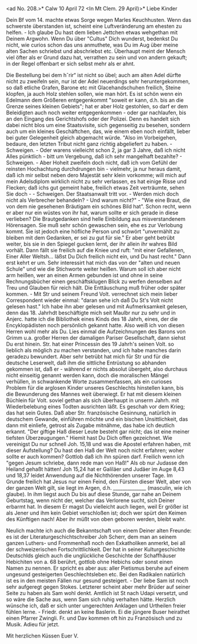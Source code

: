 <ad No. 208.>* Calw 10 April 72
 <In Mt Clem. 29 April)>*
Liebe Kinder

Dein Bf vom 14. machte etwas Sorge wegen Marles Keuchhusten. Wenn das schwerste überstanden ist, scheint eine Luftveränderung am ehesten zu helfen. - Ich glaube Du hast dem lieben Jettchen etwas wehgethan mit Deinem Argwohn. Wenn Du über "Cultus" Dich wunderst, bedenkst Du nicht, wie curios schon das uns anmuthete, was Du im Aug über meine alten Sachen schriebst und abschriebst etc. Überhaupt meint der Mensch viel öfter als er Grund dazu hat, verrathen zu sein und von andern gekauft; in der Regel offenbart er sich selbst mehr als er ahnt.

Die Bestellung bei dem hˆrir“ ist nicht so übel; auch am alten Adel dürfte nicht zu zweifeln sein, nur ist der Adel neuerdings sehr heruntergekommen, so daß etliche Grafen, Barone etc mit Glacehandschuhen freilich, Steine klopfen, ja auch Holz stehlen sollen, wie man hört. Es ist schön wenn ein Edelmann dem Größeren entgegenkommt "soweit er kann, d.h. bis an die Grenze seines kleinen Gebiets"; hat er aber Holz gestohlen, so darf er dem Beleidigten auch noch weiter entgegenkommen - oder gar nachlaufen, bis an den Eingang des Gerichtshofs oder der Polizei. Denn es handelt sich dabei nicht blos um eine Staatsvisite, sich gegenseitig zu besehen, sondern auch um ein kleines Geschäftchen, das, wie einem eben noch einfällt, lieber bei guter Gelegenheit gleich abgemacht würde. "Also im Vorbeigehen, bedaure, den letzten Tribut nicht ganz richtig abgeliefert zu haben. - Schweigen. - Oder warens vielleicht schon 2, ja gar 3 Jahre, daß ich nicht Alles pünktlich - bitt um Vergebung, daß ich sehr mangelhaft bezahlte? - Schweigen. - Aber Hoheit zweifeln doch nicht, daß ich vom Gefühl der reinsten Hochachtung durchdrungen bin - vielmehr, ja nur heraus damit, daß ich mir selbst neben dero Majestät sehr klein vorkomme; will mich auf mein Adelsdiplom wirklich nicht zu sehr verlassen, es hat einige Risse und Flecken; daß ichs gut gemeint habe, freilich etwas Zeit verträumte, sehen Sie doch - - Schweigen. Der Staatsanwalt tritt vor. - Werden mich doch nicht als Verbrecher behandeln? - Und warum nicht?" - "Wie eine Braut, die von dem nie gesehenen Bräutigam ein schönes Bild hat". Schon recht, wenn er aber nur ein wüstes von ihr hat, warum sollte er sich gerade in diese verlieben? Die Brautgedanken sind helle Einbildung aus misverstandenem Hörensagen. Sie muß sehr schön gewaschen sein, ehe es zur Verlobung kommt. Sie ist jedoch eine höfliche Person und schwört "unvermählt zu bleiben mit dem Gedanken, er sei zu gut für sie." Er aber geht betrübt weiter, bis sie in den Spiegel gucken lernt, der ihr allein ihr wahres Bild vorhält. Dann fällt sie freilich auf die Kniee und ruft: "mit einer Gefallenen, Einer Aller Weltsh... läßst Du Dich freilich nicht ein, und Du hast recht." Dann erst kehrt er um. 
Sehr interessirt hat mich das von der "alten und neuen Schule" und wie die Stichworte weiter heißen. Warum soll ich aber nicht arm heißen, wer an einen Armen gebunden ist und ohne in seine Rechnungsbücher einen geschäftsklugen Blick zu werfen denselben auf Treu und Glauben für reich hält. Die Enttäuschung muß früher oder später kommen. - Mit Str und seinem Freund Volt. verrechnet sich mein lieber Correspondent wieder einmal: "daran sehe ich daß Du St's Volt nicht gelesen hast." Ich habe ihn aber gelesen und mit Aufmerksamkeit gelesen, denn das 18. Jahrhdt beschäftigte mich seit Maulbr nur zu sehr und in Anjerc. hatte ich die Bibliothek eines Kinds des 18 Jahrh, eines, der die Encyklopädisten noch persönlich gekannt hatte. Also weiß ich von diesen Herren wohl mehr als Du. Lies einmal die Aufzeichnungen des Barons von Grimm u.a. großer Herren der damaligen Pariser Gesellschaft, dann siehst Du erst hinein. Str. hat einer Princessin des 19 Jahrh's seinen Volt. so lieblich als möglich zu machen verstanden, und ich habe manches darin geradezu bewundert. Aber sehr betrübt hat mich für Str und für die deutsche Leserwelt, daß ihm die sittliche Entrüstung so abhanden gekommen ist, daß er - während er nichts absolut übergeht, also durchaus nicht einseitig genannt werden kann, doch die moralischen Mängel verhüllen, in schwankende Worte zusammenfassen, als ein curioses Problem für die arglosen Kinder unseres Geschlechts hinstellen kann, bis die Bewunderung des Mannes weit überwiegt. Er hat mit diesem kleinen Büchlein für Volt. soviel gethan als sich überhaupt in unserm Jahrh. mit Wiederbelebung eines Todten ausrichten läßt. Es geschah vor dem Krieg; das hat sein Gutes. Daß aber Str. französische Gesinnung, natürlich in deutschem Gewande, einführen möchte und ein bischen Unsittlichkeit, das dann mit einliefe, getrost als Zugabe mitnähme, das habe ich deutlich erkannt. "Der giftige Haß dieser Leute besteht gar nicht; das ist eine meiner tiefsten Überzeugungen." Hiemit hast Du Dich offen gezeichnet. Wie vereinigst Du nur schnell Joh. 15,18 und was die Apostel erfahren haben, mit dieser Aufstellung? Du hast den Haß der Welt noch nicht erfahren; woher sollte er auch kommen? Gottlob daß ich ihn spüren darf. Freilich wenn ich "gegen Jesum schriebe, dann rede man von Haß!" Als ob nur Judasse den Heiland gehaßt hätten! Joh 15,24 hat er Galiläer und Judäer im Auge 8,43 und 18,37 leidet Anwendung auf die Nichthörenden unserer Tage. Im Grunde freilich hat Jesus nur einen Feind, den Fürsten dieser Welt, aber von der ganzen Welt gilt, sie liegt im Argen, d.h. ______________ (masculin, wie ich glaube). In ihm liegst auch Du bis auf diese Stunde, gar nahe an Deinem Geburtstag, wenn nicht der, welcher das Verlorene sucht, sich Deiner erbarmt hat. In diesem Er magst Du vielleicht auch liegen, weil Er größer ist als Jener und ihm kein Gebiet verschloßen ist; doch wer spürt den Keimen des Künftigen nach! Aber ihr müßt von oben geboren werden, bleibt wahr.

Neulich machte ich auch die Bekanntschaft von einem Deiner alten Freunde: es ist der Literaturgeschichtschreiber Joh Scherr, dem man an seinem ganzen Luthers- und Frommenhaß noch den Exkatholiken anmerkt, bei all der schweizerischen Fortschrittlichkeit. Der hat in seiner Kulturgeschichte Deutschlds gleich auch die unglückliche Geschichte der Schaffhäuser Hebichiten von a. 68 berührt, gottlob ohne Hebichs oder sonst einen Namen zu nennen. Er spricht es aber aus: aller Pietismus beruhe auf einem ungesund gesteigerten Geschlechtsleben etc. Bei den Radikalen natürlich ist es in den meisten Fällen nur gesund gesteigert. - Der liebe Sam ist noch sehr aufgeregt gegen Stokes. Letzterer scheint aber mehr Brüder auf seiner Seite zu haben als Sam wohl denkt. Amtlich ist St nach Udapi versetzt, und so wäre die Sache aus, wenn Sam sich ruhig verhalten hätte. Herzlich wünsche ich, daß er sich unter ungerechten Anklagen und Urtheilen freier fühlen lerne. - Friedr. denkt an keine Baslerin. Ei die jüngere Buser heirathet einen Pfarrer Zwingli. Fr. und Dav kommen oft hin zu Französisch und zu Musik. Adieu für jetzt.

 Mit herzlichen Küssen
 Euer V.
